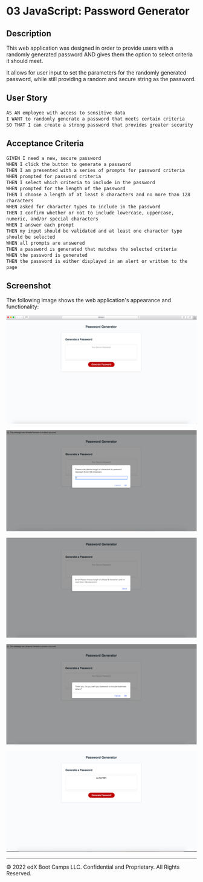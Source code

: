 # 03 JavaScript: Password Generator

## Description

This web application was designed in order to provide users
with a randomly generated password AND gives them the option
to select criteria it should meet. 

It allows for user input to set the parameters for the randomly
generated password, while still providing a random and secure string as the password.


## User Story

```
AS AN employee with access to sensitive data
I WANT to randomly generate a password that meets certain criteria
SO THAT I can create a strong password that provides greater security
```

## Acceptance Criteria

```
GIVEN I need a new, secure password
WHEN I click the button to generate a password
THEN I am presented with a series of prompts for password criteria
WHEN prompted for password criteria
THEN I select which criteria to include in the password
WHEN prompted for the length of the password
THEN I choose a length of at least 8 characters and no more than 128 characters
WHEN asked for character types to include in the password
THEN I confirm whether or not to include lowercase, uppercase, numeric, and/or special characters
WHEN I answer each prompt
THEN my input should be validated and at least one character type should be selected
WHEN all prompts are answered
THEN a password is generated that matches the selected criteria
WHEN the password is generated
THEN the password is either displayed in an alert or written to the page
```

## Screenshot

The following image shows the web application's appearance and functionality:

![The Password Generator application displays a red button to "Generate Password".](./assets/images/screenshot-web-app.png)

![Web application displaying prompt for user input on length of password.](./assets/images/screenshot-prompt-pw-length.png)

![Web application displaying error message if user input does not meet the min and max length of password.](./assets/images/screenshot-error-pw-length-minmax.png)

![Web application displaying confirm pop up.](./assets/images/screenshot-confirm-pop-up.png)

![Web application displaying randomly generated password including user's criteria'.](./assets/images/screenshot-pw-generated.png)

- - -
© 2022 edX Boot Camps LLC. Confidential and Proprietary. All Rights Reserved.
